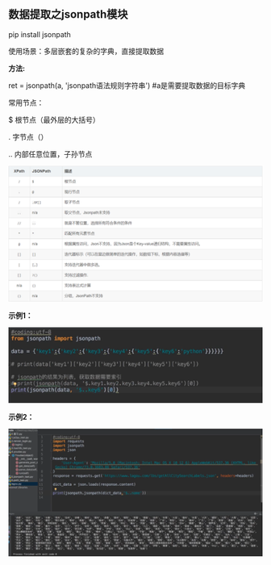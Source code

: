 ## 数据提取之jsonpath模块

pip install jsonpath 

使用场景：多层嵌套的复杂的字典，直接提取数据

**方法:**

 ret = jsonpath(a, 'jsonpath语法规则字符串')    #a是需要提取数据的目标字典

常用节点：

$	根节点（最外层的大括号）

.	字节点（）

..	内部任意位置，子孙节点

<img src="../img/jsonpath语法规则.PNG"></img>

**示例1：**

<img src="../img/jsonpath使用示例.png"></img>

**示例2：**

<img src="../img/jsonpath提取数据结果.png"></img>